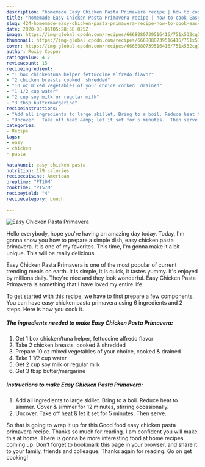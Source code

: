 ```yaml
---
description: "homemade Easy Chicken Pasta Primavera recipe | how to cook Easy Chicken Pasta Primavera"
title: "homemade Easy Chicken Pasta Primavera recipe | how to cook Easy Chicken Pasta Primavera"
slug: 424-homemade-easy-chicken-pasta-primavera-recipe-how-to-cook-easy-chicken-pasta-primavera
date: 2020-08-06T05:28:58.025Z
image: https://img-global.cpcdn.com/recipes/6668080739516416/751x532cq70/easy-chicken-pasta-primavera-recipe-main-photo.jpg
thumbnail: https://img-global.cpcdn.com/recipes/6668080739516416/751x532cq70/easy-chicken-pasta-primavera-recipe-main-photo.jpg
cover: https://img-global.cpcdn.com/recipes/6668080739516416/751x532cq70/easy-chicken-pasta-primavera-recipe-main-photo.jpg
author: Roxie Cooper
ratingvalue: 4.7
reviewcount: 15
recipeingredient:
- "1 box chickentuna helper fettuccine alfredo flavor"
- "2 chicken breasts cooked  shredded"
- "10 oz mixed vegetables of your choice cooked  drained"
- "1 1/2 cup water"
- "2 cup soy milk or regular milk"
- "3 tbsp buttermargarine"
recipeinstructions:
- "Add all ingredients to large skillet. Bring to a boil. Reduce heat to simmer. Cover &amp; simmer for 12 minutes, stirring occasionally."
- "Uncover.  Take off heat &amp; let it set for 5 minutes.  Then serve."
categories:
- Recipe
tags:
- easy
- chicken
- pasta

katakunci: easy chicken pasta 
nutrition: 179 calories
recipecuisine: American
preptime: "PT10M"
cooktime: "PT57M"
recipeyield: "4"
recipecategory: Lunch

---
```



![Easy Chicken Pasta Primavera](https://img-global.cpcdn.com/recipes/6668080739516416/751x532cq70/easy-chicken-pasta-primavera-recipe-main-photo.jpg)

Hello everybody, hope you're having an amazing day today. Today, I'm gonna show you how to prepare a simple dish, easy chicken pasta primavera. It is one of my favorites. This time, I'm gonna make it a bit unique. This will be really delicious.

Easy Chicken Pasta Primavera is one of the most popular of current trending meals on earth. It is simple, it is quick, it tastes yummy. It's enjoyed by millions daily. They're nice and they look wonderful. Easy Chicken Pasta Primavera is something that I have loved my entire life.




To get started with this recipe, we have to first prepare a few components. You can have easy chicken pasta primavera using 6 ingredients and 2 steps. Here is how you cook it.

<!--inarticleads1-->

##### The ingredients needed to make Easy Chicken Pasta Primavera:

1. Get 1 box chicken/tuna helper, fettuccine alfredo flavor
1. Take 2 chicken breasts, cooked &amp; shredded
1. Prepare 10 oz mixed vegetables of your choice, cooked &amp; drained
1. Take 1 1/2 cup water
1. Get 2 cup soy milk or regular milk
1. Get 3 tbsp butter/margarine




<!--inarticleads2-->

##### Instructions to make Easy Chicken Pasta Primavera:

1. Add all ingredients to large skillet. Bring to a boil. Reduce heat to simmer. Cover &amp; simmer for 12 minutes, stirring occasionally.
1. Uncover.  Take off heat &amp; let it set for 5 minutes.  Then serve.




So that is going to wrap it up for this Good food easy chicken pasta primavera recipe. Thanks so much for reading. I am confident you will make this at home. There is gonna be more interesting food at home recipes coming up. Don't forget to bookmark this page in your browser, and share it to your family, friends and colleague. Thanks again for reading. Go on get cooking!
